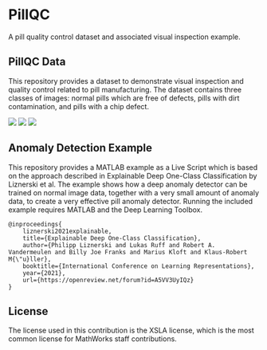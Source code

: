 # PillQC

A pill quality control dataset and associated visual inspection example.

## PillQC Data
This repository provides a dataset to demonstrate visual inspection and quality control related to pill manufacturing. The dataset contains three classes of images: normal pills which are free of defects, pills with dirt contamination, and pills with a chip defect. 

<img src="images/normal/normal0001.jpg?raw=true">
<img src="images/dirt/dirt0001.jpg?raw=true"> 
<img src="images/chip/chip0001.jpg?raw=true"> 

## Anomaly Detection Example
This repository provides a MATLAB example as a Live Script which is based on the approach described in Explainable Deep One-Class Classification by Liznerski et al. The example shows how a deep anomaly detector can be trained on normal image data, together with a very small amount of anomaly data, to create a very effective pill anomaly detector. Running the included example requires MATLAB and the Deep Learning Toolbox. 

```
@inproceedings{
    liznerski2021explainable,
    title={Explainable Deep One-Class Classification},
    author={Philipp Liznerski and Lukas Ruff and Robert A. Vandermeulen and Billy Joe Franks and Marius Kloft and Klaus-Robert M{\"u}ller},
    booktitle={International Conference on Learning Representations},
    year={2021},
    url={https://openreview.net/forum?id=A5VV3UyIQz}
}
```

## License

The license used in this contribution is the XSLA license, which is the most common license for MathWorks staff contributions.

